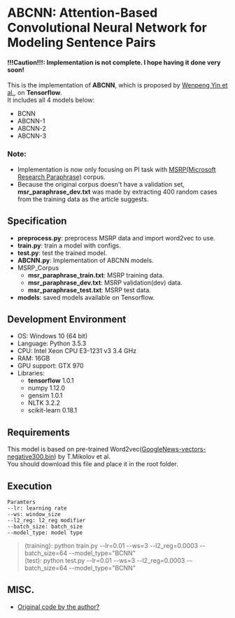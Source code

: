 
# ABCNN: Attention-Based Convolutional Neural Network for Modeling Sentence Pairs

#### !!!Caution!!!: Implementation is not complete. I hope having it done very soon!

This is the implementation of **ABCNN**, which is proposed by [Wenpeng Yin et al.](https://arxiv.org/pdf/1512.05193.pdf), on **Tensorflow**.  
It includes all 4 models below:
- BCNN
- ABCNN-1
- ABCNN-2
- ABCNN-3

### Note:
- Implementation is now only focusing on PI task with [MSRP(Microsoft Research Paraphrase)](https://www.microsoft.com/en-us/download/details.aspx?id=52398) corpus.  
- Because the original corpus doesn't have a validation set, **msr_paraphrase_dev.txt** was made by extracting 400 random cases from the training data as the article suggests.

## Specification
- **preprocess.py**: preprocess MSRP data and import word2vec to use.
- **train.py**: train a model with configs.
- **test.py**: test the trained model.
- **ABCNN.py**: Implementation of ABCNN models.
- MSRP_Corpus
    - **msr_paraphrase_train.txt**: MSRP training data.
    - **msr_paraphrase_dev.txt**: MSRP validation(dev) data.
    - **msr_paraphrase_test.txt**: MSRP test data.
- **models**: saved models available on Tensorflow.

## Development Environment
- OS: Windows 10 (64 bit)
- Language: Python 3.5.3
- CPU: Intel Xeon CPU E3-1231 v3 3.4 GHz
- RAM: 16GB
- GPU support: GTX 970
- Libraries:
    - **tensorflow** 1.0.1
    - numpy 1.12.0
    - gensim 1.0.1
    - NLTK 3.2.2
    - scikit-learn 0.18.1

## Requirements

This model is based on pre-trained Word2vec([GoogleNews-vectors-negative300.bin](https://drive.google.com/uc?id=0B7XkCwpI5KDYNlNUTTlSS21pQmM&export=download)) by T.Mikolov et al.  
You should download this file and place it in the root folder.


## Execution

    Paramters
    --lr: learning rate
    --ws: window_size
    --l2_reg: l2_reg modifier
    --batch_size: batch_size
    --model_type: model type

> (training): python train.py --lr=0.01 --ws=3 --l2_reg=0.0003 --batch_size=64 --model_type="BCNN"  
> (test): python test.py --lr=0.01 --ws=3 --l2_reg=0.0003 --batch_size=64 --model_type="BCNN"

## MISC.
- [Original code by the author?](https://github.com/yinwenpeng/Answer_Selection/tree/master/src)
